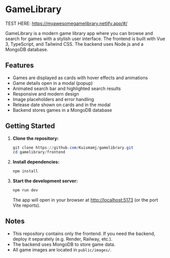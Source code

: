 # GameLibrary
TEST HERE: https://myawesomegamelibrary.netlify.app/#/

GameLibrary is a modern game library app where you can browse and search for games with a 
stylish user interface. The frontend is built with Vue 3, TypeScript, and Tailwind CSS. 
The backend uses Node.js and a MongoDB database.

## Features

- Games are displayed as cards with hover effects and animations
- Game details open in a modal (popup)
- Animated search bar and highlighted search results
- Responsive and modern design
- Image placeholders and error handling
- Release date shown on cards and in the modal
- Backend stores games in a MongoDB database

## Getting Started

1. **Clone the repository:**

   ```powershell
   git clone https://github.com/Kuismamj/gamelibrary.git
   cd gamelibrary/frontend
   ```

2. **Install dependencies:**

   ```powershell
   npm install
   ```

3. **Start the development server:**
   ```powershell
   npm run dev
   ```
   The app will open in your browser at [http://localhost:5173](http://localhost:5173) 
(or the port Vite reports).

## Notes

- This repository contains only the frontend. If you need the backend, deploy it 
separately (e.g. Render, Railway, etc.).
- The backend uses MongoDB to store game data.
- All game images are located in `public/images/`.
